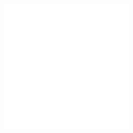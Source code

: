 <div align="center">
	<br>
	<a href="https://raw.githubusercontent.com/Rishi-Sharma2002/tree/main/readme.md">
		<img src="header.svg" width="400" height="400">
	</a>
	<br>
</div>


